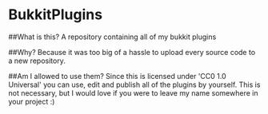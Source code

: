 # BukkitPlugins

##What is this?
A repository containing all of my bukkit plugins


##Why?
Because it was too big of a hassle to upload every source code to a new repository.

##Am I allowed to use them?
Since this is licensed under 'CC0 1.0 Universal' you can use, edit and publish all of the plugins by yourself.
This is not necessary, but I would love if you were to leave my name somewhere in your project :)
